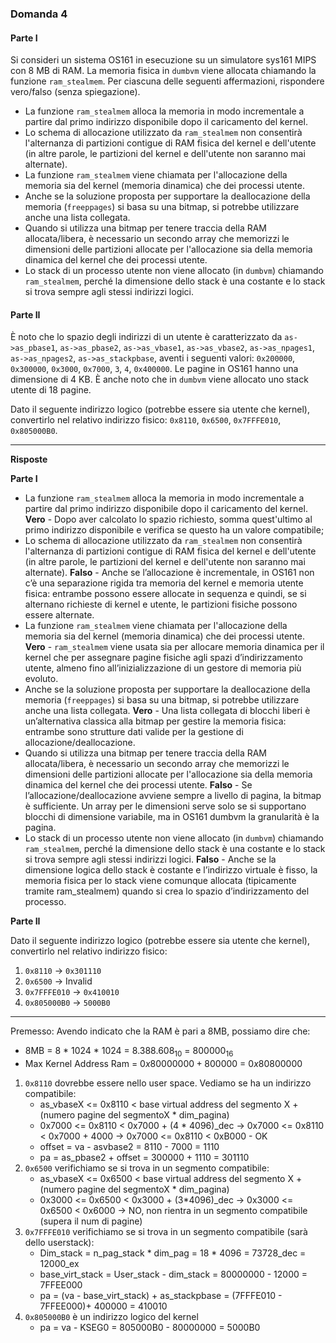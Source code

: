 ### Domanda 4

#### Parte I
Si consideri un sistema OS161 in esecuzione su un simulatore sys161 MIPS con 8 MB di RAM.
La memoria fisica in `dumbvm` viene allocata chiamando la funzione `ram_stealmem`. Per ciascuna delle seguenti affermazioni, rispondere vero/falso (senza spiegazione).

* La funzione `ram_stealmem` alloca la memoria in modo incrementale a partire dal primo indirizzo disponibile dopo il caricamento del kernel.
* Lo schema di allocazione utilizzato da `ram_stealmem` non consentirà l'alternanza di partizioni contigue di RAM fisica del kernel e dell'utente (in altre parole, le partizioni del kernel e dell'utente non saranno mai alternate).
* La funzione `ram_stealmem` viene chiamata per l'allocazione della memoria sia del kernel (memoria dinamica) che dei processi utente.
* Anche se la soluzione proposta per supportare la deallocazione della memoria (`freeppages`) si basa su una bitmap, si potrebbe utilizzare anche una lista collegata.
* Quando si utilizza una bitmap per tenere traccia della RAM allocata/libera, è necessario un secondo array che memorizzi le dimensioni delle partizioni allocate per l'allocazione sia della memoria dinamica del kernel che dei processi utente.
* Lo stack di un processo utente non viene allocato (in `dumbvm`) chiamando `ram_stealmem`, perché la dimensione dello stack è una costante e lo stack si trova sempre agli stessi indirizzi logici.

#### Parte II

È noto che lo spazio degli indirizzi di un utente è caratterizzato da `as->as_pbase1`, `as->as_pbase2`, `as->as_vbase1`, `as->as_vbase2`, 
`as->as_npages1`, `as->as_npages2`, `as->as_stackpbase`, aventi i seguenti valori: `0x200000`, `0x300000`, `0x3000`, `0x7000`, `3`, `4`, `0x400000`. Le pagine in OS161 hanno una dimensione di 4 KB. È anche noto che in `dumbvm` viene allocato uno stack utente di 18 pagine.

Dato il seguente indirizzo logico (potrebbe essere sia utente che kernel), convertirlo nel relativo indirizzo fisico: `0x8110`, `0x6500`, `0x7FFFE010`, `0x805000B0`.

---

**Risposte**

**Parte I**

* La funzione `ram_stealmem` alloca la memoria in modo incrementale a partire dal primo indirizzo disponibile dopo il caricamento del kernel. **Vero** - Dopo aver calcolato lo spazio richiesto, somma quest'ultimo al primo indirizzo disponibile e verifica se questo ha un valore compatibile;
* Lo schema di allocazione utilizzato da `ram_stealmem` non consentirà l'alternanza di partizioni contigue di RAM fisica del kernel e dell'utente (in altre parole, le partizioni del kernel e dell'utente non saranno mai alternate). **Falso** - Anche se l’allocazione è incrementale, in OS161 non c’è una separazione rigida tra memoria del kernel e memoria utente fisica: entrambe possono essere allocate in sequenza e quindi, se si alternano richieste di kernel e utente, le partizioni fisiche possono essere alternate.
* La funzione `ram_stealmem` viene chiamata per l'allocazione della memoria sia del kernel (memoria dinamica) che dei processi utente. **Vero** - `ram_stealmem` viene usata sia per allocare memoria dinamica per il kernel che per assegnare pagine fisiche agli spazi d’indirizzamento utente, almeno fino all’inizializzazione di un gestore di memoria più evoluto.
* Anche se la soluzione proposta per supportare la deallocazione della memoria (`freeppages`) si basa su una bitmap, si potrebbe utilizzare anche una lista collegata. **Vero** -     Una lista collegata di blocchi liberi è un’alternativa classica alla bitmap per gestire la memoria fisica: entrambe sono strutture dati valide per la gestione di allocazione/deallocazione.
* Quando si utilizza una bitmap per tenere traccia della RAM allocata/libera, è necessario un secondo array che memorizzi le dimensioni delle partizioni allocate per l'allocazione sia della memoria dinamica del kernel che dei processi utente. **Falso** - Se l’allocazione/deallocazione avviene sempre a livello di pagina, la bitmap è sufficiente. Un array per le dimensioni serve solo se si supportano blocchi di dimensione variabile, ma in OS161 dumbvm la granularità è la pagina.
* Lo stack di un processo utente non viene allocato (in `dumbvm`) chiamando `ram_stealmem`, perché la dimensione dello stack è una costante e lo stack si trova sempre agli stessi indirizzi logici. **Falso** - Anche se la dimensione logica dello stack è costante e l’indirizzo virtuale è fisso, la memoria fisica per lo stack viene comunque allocata (tipicamente tramite ram_stealmem) quando si crea lo spazio d’indirizzamento del processo.

**Parte II**

Dato il seguente indirizzo logico (potrebbe essere sia utente che kernel), convertirlo nel relativo indirizzo fisico: 
1. `0x8110` → `0x301110` 
2. `0x6500` → Invalid
3. `0x7FFFE010` → `0x410010`
4. `0x805000B0` → `5000B0`
---
Premesso:
Avendo indicato che la RAM è pari a 8MB, possiamo dire che:
* 8MB = 8 * 1024 * 1024 = $8.388.608_{10}$ = $800000_{16}$
* Max Kernel Address Ram = $0x80000000 + 800000$ = $0x80800000$

1. `0x8110` dovrebbe essere nello user space. Vediamo se ha un indirizzo compatibile:
   * as_vbaseX <= 0x8110 < base virtual address del segmento X + (numero pagine del segmentoX * dim_pagina)
   * 0x7000 <= 0x8110 < 0x7000 + (4 * 4096)_dec → 0x7000 <= 0x8110 < 0x7000 + 4000 → 0x7000 <= 0x8110 < 0xB000 - OK
   * offset = va - asvbase2 = 8110 - 7000 = 1110
   * pa = as_pbase2 + offset = 300000 + 1110 = 301110
2. `0x6500` verifichiamo se si trova in un segmento compatibile:
   * as_vbaseX <= 0x6500 < base virtual address del segmento X + (numero pagine del segmentoX * dim_pagina)
   * 0x3000 <= 0x6500 < 0x3000 + (3*4096)_dec → 0x3000 <= 0x6500 < 0x6000 → NO, non rientra in un segmento compatibile (supera il num di pagine)
3. `0x7FFFE010` verifichiamo se si trova in un segmento compatibile (sarà dello userstack):
   * Dim_stack = n_pag_stack * dim_pag = 18 * 4096 = 73728_dec = 12000_ex
   * base_virt_stack = User_stack - dim_stack = 80000000 - 12000 = 7FFEE000
   * pa = (va - base_virt_stack) + as_stackpbase = (7FFFE010 - 7FFEE000)+ 400000 = 410010
4. `0x805000B0` è un indirizzo logico del kernel
   * pa = va - KSEG0 = 805000B0 - 80000000 = 5000B0
